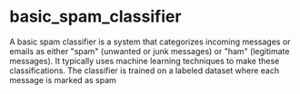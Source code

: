 # basic_spam_classifier
A basic spam classifier is a system that categorizes incoming messages or emails as either "spam" (unwanted or junk messages) or "ham" (legitimate messages). It typically uses machine learning techniques to make these classifications. The classifier is trained on a labeled dataset where each message is marked as spam 
